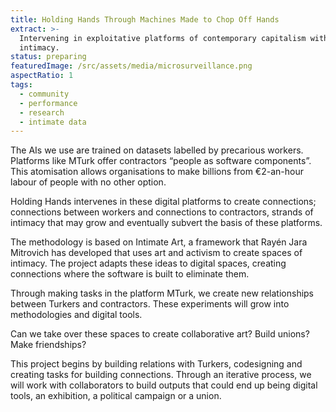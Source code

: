 ```yaml
---
title: Holding Hands Through Machines Made to Chop Off Hands
extract: >-
  Intervening in exploitative platforms of contemporary capitalism with
  intimacy.
status: preparing
featuredImage: /src/assets/media/microsurveillance.png
aspectRatio: 1
tags:
  - community
  - performance
  - research
  - intimate data
---
```


The AIs we use are trained on datasets labelled by precarious workers. Platforms like MTurk offer contractors “people as software components”. This atomisation allows organisations to make billions from €2-an-hour labour of people with no other option.

Holding Hands intervenes in these digital platforms to create connections; connections between workers and connections to contractors, strands of intimacy that may grow and eventually subvert the basis of these platforms.

The methodology is based on Intimate Art, a framework that Rayén Jara Mitrovich has developed that uses art and activism to create spaces of intimacy. The project adapts these ideas to digital spaces, creating connections where the software is built to eliminate them.

Through making tasks in the platform MTurk, we create new relationships between Turkers and contractors. These experiments will grow into methodologies and digital tools.

Can we take over these spaces to create collaborative art? Build unions? Make friendships?

This project begins by building relations with Turkers, codesigning and creating tasks for building connections. Through an iterative process, we will work with collaborators to build outputs that could end up being digital tools, an exhibition, a political campaign or a union.
